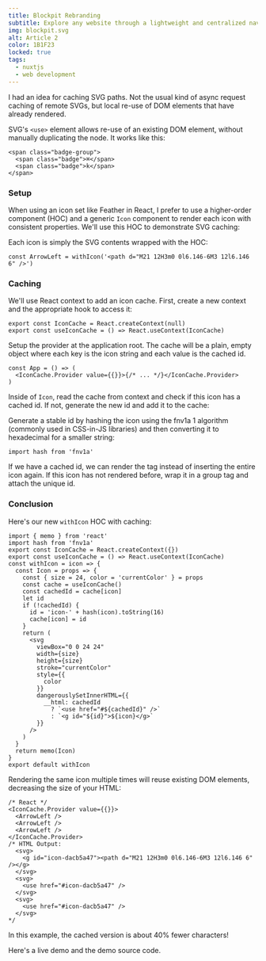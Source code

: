 ```yaml
---
title: Blockpit Rebranding
subtitle: Explore any website through a lightweight and centralized navigation system
img: blockpit.svg
alt: Article 2
color: 1B1F23
locked: true
tags: 
  - nuxtjs
  - web development
---
```


I had an idea for caching SVG paths. Not the usual kind of async request caching of remote SVGs, but local re-use of DOM elements that have already rendered.

SVG's `<use>` element allows re-use of an existing DOM element, without manually duplicating the node. It works like this:

```html{1,3-5}
<span class="badge-group">
  <span class="badge">⌘</span>
  <span class="badge">k</span>
</span>
```

### Setup

When using an icon set like Feather in React, I prefer to use a <a>higher-order component (HOC)</a> and a generic `Icon` component to render each icon with consistent properties. We'll use this HOC to demonstrate SVG caching:

Each icon is simply the SVG contents wrapped with the HOC:

```js{1,3-5}
const ArrowLeft = withIcon('<path d="M21 12H3m0 0l6.146-6M3 12l6.146 6" />')
```

### Caching

We'll use React context to add an icon cache. First, create a new context and the appropriate hook to access it:

```js{1,3-5}
export const IconCache = React.createContext(null)
export const useIconCache = () => React.useContext(IconCache)
```

Setup the provider at the application root. The cache will be a plain, empty object where each key is the icon string and each value is the cached id.

```js{1,3-5}
const App = () => (
  <IconCache.Provider value={{}}>{/* ... */}</IconCache.Provider>
)
```

Inside of `Icon`, read the cache from context and check if this icon has a cached id. If not, generate the new id and add it to the cache:

Generate a stable id by hashing the icon using the fnv1a 1 algorithm (commonly used in CSS-in-JS libraries) and then converting it to hexadecimal for a smaller string:

```js{1,3-5}
import hash from 'fnv1a'
```

If we have a cached id, we can render the <use> tag instead of inserting the entire icon again. If this icon has not rendered before, wrap it in a group tag and attach the unique id.

### Conclusion

Here's our new `withIcon` HOC with caching:

```js{1,3-5}
import { memo } from 'react'
import hash from 'fnv1a'
export const IconCache = React.createContext({})
export const useIconCache = () => React.useContext(IconCache)
const withIcon = icon => {
  const Icon = props => {
    const { size = 24, color = 'currentColor' } = props
    const cache = useIconCache()
    const cachedId = cache[icon]
    let id
    if (!cachedId) {
      id = 'icon-' + hash(icon).toString(16)
      cache[icon] = id
    }
    return (
      <svg
        viewBox="0 0 24 24"
        width={size}
        height={size}
        stroke="currentColor"
        style={{
          color
        }}
        dangerouslySetInnerHTML={{
          __html: cachedId
            ? `<use href="#${cachedId}" />`
            : `<g id="${id}">${icon}</g>`
        }}
      />
    )
  }
  return memo(Icon)
}
export default withIcon
```

Rendering the same icon multiple times will reuse existing DOM elements, decreasing the size of your HTML:

```jsx{1,3-5}
/* React */
<IconCache.Provider value={{}}>
  <ArrowLeft />
  <ArrowLeft />
  <ArrowLeft />
</IconCache.Provider>
/* HTML Output:
  <svg>
    <g id="icon-dacb5a47"><path d="M21 12H3m0 0l6.146-6M3 12l6.146 6" /></g>
  </svg>
  <svg>
    <use href="#icon-dacb5a47" />
  </svg>
  <svg>
    <use href="#icon-dacb5a47" />
  </svg>
*/
```

In this example, the cached <badge :text="'⌘'"></badge><badge :text="'p'"></badge> version is about 40% fewer characters!

Here's a live demo and the demo source code.